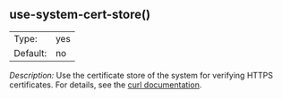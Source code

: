 ---
---
<!-- DISCLAIMER: This file is based on the syslog-ng Open Source Edition documentation https://github.com/balabit/syslog-ng-ose-guides/commit/2f4a52ee61d1ea9ad27cb4f3168b95408fddfdf2 and is used under the terms of The syslog-ng Open Source Edition Documentation License. The file has been modified by Axoflow. -->

## use-system-cert-store()

|          |          |
| -------- | -------- |
| Type:    | yes | no |
| Default: | no       |

*Description:* Use the certificate store of the system for verifying HTTPS certificates. For details, see the [curl documentation](https://curl.haxx.se/sslcerts.html).

